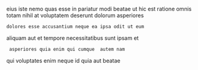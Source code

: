 <!--
title: Operative 24 hour throughput
author: Meaghan
date: 2015-02-21-1122
link: 2015-02-21-1122-operative-24-hour-throughput
tags: [HTML5,CSS3,bears,Chrome]
-->

eius  iste
nemo quas esse in pariatur modi beatae
ut hic est ratione omnis totam nihil at
 voluptatem deserunt dolorum asperiores
 	dolores esse accusantium neque ea ipsa odit ut eum
aliquam aut et tempore necessitatibus
sunt ipsam   et 
 	 asperiores quia enim qui cumque  autem nam
qui voluptates  enim  neque
id quia aut beatae